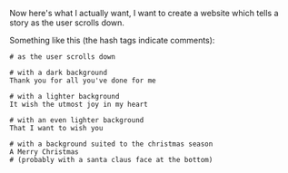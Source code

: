 Now here's what I actually want, I want to create a website which tells a story as the user scrolls down.

Something like this (the hash tags indicate comments):

```
# as the user scrolls down

# with a dark background
Thank you for all you've done for me

# with a lighter background
It wish the utmost joy in my heart

# with an even lighter background
That I want to wish you

# with a background suited to the christmas season 
A Merry Christmas
# (probably with a santa claus face at the bottom)

```
